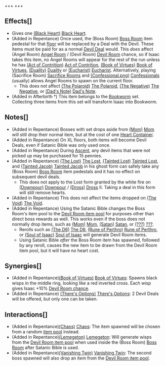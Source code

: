 +++
+++

Effects[]
---------


* Gives one [(Black Heart)](/wiki/Black_Heart "Black Heart") [Black Heart](/wiki/Black_Heart "Black Heart").
* (Added in Repentance) Once used, the (Boss Room) [Boss Room](/wiki/Boss_Room "Boss Room") item pedestal for that [floor](/wiki/Floor "Floor") will be replaced by a Deal with the Devil. These items must be paid for as a normal [Devil Deal](/wiki/Devil_Room#Deals_with_the_Devil "Devil Room") would. This *does* affect (Angel Room) [Angel Room](/wiki/Angel_Room "Angel Room") / (Devil Room) [Devil Room](/wiki/Devil_Room "Devil Room") chance, so if Isaac takes this item, no Angel Rooms will appear for the rest of the run unless he has [(Act of Contrition)](/wiki/Act_of_Contrition "Act of Contrition") [Act of Contrition](/wiki/Act_of_Contrition "Act of Contrition"), [(Book of Virtues)](/wiki/Book_of_Virtues "Book of Virtues") [Book of Virtues](/wiki/Book_of_Virtues "Book of Virtues"), [(Duality)](/wiki/Duality "Duality") [Duality](/wiki/Duality "Duality") or [(Eucharist)](/wiki/Eucharist "Eucharist") [Eucharist](/wiki/Eucharist "Eucharist"). Alternatively, playing (Sacrifice Room) [Sacrifice Rooms](/wiki/Sacrifice_Room "Sacrifice Room") and [(Confessional.png)](https://static.wikia.nocookie.net/bindingofisaacre_gamepedia/images/1/1d/Confessional.png/revision/latest?cb=20210824103001) [Confessionals](/wiki/Machines#Confessional "Machines") (usually) allows Angel Rooms to spawn on the current floor.
	+ This does not affect [(The Polaroid)](/wiki/The_Polaroid "The Polaroid") [The Polaroid](/wiki/The_Polaroid "The Polaroid"), [(The Negative)](/wiki/The_Negative "The Negative") [The Negative](/wiki/The_Negative "The Negative"), or [(Dad's Note)](/wiki/Dad%27s_Note "Dad's Note") [Dad's Note](/wiki/Dad%27s_Note "Dad's Note").
* (Added in Afterbirth †) This item belongs to the [Bookworm](/wiki/Bookworm "Bookworm") set. Collecting three items from this set will transform Isaac into Bookworm.


Notes[]
-------


* (Added in Repentance) Bosses with set drops aside from [(Mom)](/wiki/Mom "Mom") [Mom](/wiki/Mom "Mom") will still drop their normal item, but at the cost of one [Heart Container](/wiki/Heart_Container "Heart Container").
* (Added in Repentance) On XL floors, both items will become Devil Deals, even if Satanic Bible was only used once.
* (Added in Repentance) During [Ascent](/wiki/Ascent "Ascent"), any devil items that were not picked up may be purchased for 15 pennies.
* (Added in Repentance)  [(The Lost)](/wiki/The_Lost "The Lost") [The Lost](/wiki/The_Lost "The Lost"),  [(Tainted Lost)](/wiki/Tainted_Lost "Tainted Lost") [Tainted Lost](/wiki/Tainted_Lost "Tainted Lost"), and  [(Tainted Jacob)](/wiki/Tainted_Jacob "Tainted Jacob") [Tainted Jacob](/wiki/Tainted_Jacob "Tainted Jacob") in his ghost form can safely take any (Boss Room) [Boss Room](/wiki/Boss_Room "Boss Room") item pedestals and it has no effect on subsequent devil deals.
	+ This does not apply to the Lost form granted by the white fire on [(Downpour)](/wiki/Downpour "Downpour") [Downpour](/wiki/Downpour "Downpour") / [(Dross)](/wiki/Dross "Dross") [Dross](/wiki/Dross "Dross") II. Taking a deal in this form will still remove hearts.
* (Added in Repentance) This does not affect the items dropped on [(The Void)](/wiki/The_Void "The Void") [The Void](/wiki/The_Void "The Void").
* (Added in Repentance) Using the Satanic Bible changes the Boss Room's item pool to the [Devil Room item pool](/wiki/Devil_Room_(Item_Pool) "Devil Room (Item Pool)") for purposes other than direct boss rewards as well. This works even if the boss does not normally drop items, such as [(Mom)](/wiki/Mom "Mom") [Mom](/wiki/Mom "Mom"), [(Satan)](/wiki/Satan "Satan") [Satan](/wiki/Satan "Satan"), or [(???)](/wiki/%3F%3F%3F_(Boss)#.3F.3F.3F "???") [???](/wiki/%3F%3F%3F_(Boss)#.3F.3F.3F "??? (Boss)").
	+ Rerolls such as [(The D6)](/wiki/The_D6 "The D6") [The D6](/wiki/The_D6 "The D6"), [(Rune of Perthro)](/wiki/Cards_and_Runes "Rune of Perthro") [Rune of Perthro](/wiki/Cards_and_Runes "Cards and Runes"), or [(Soul of Isaac)](/wiki/Cards_and_Runes "Soul of Isaac") [Soul of Isaac](/wiki/Cards_and_Runes "Cards and Runes") will generate Devil Room items.
	+ Using Satanic Bible *after* the Boss Room item has spawned, followed by any reroll, causes the new item to be drawn from the Devil Room item pool, but it will have no heart cost.


Synergies[]
-----------


* (Added in Repentance)[(Book of Virtues)](/wiki/Book_of_Virtues "Book of Virtues") [Book of Virtues](/wiki/Book_of_Virtues "Book of Virtues"): Spawns black wisps in the middle ring, looking like a red inverted cross. Each wisp gives Isaac +10% [Devil Room chance](/wiki/Devil_Room#Conditions_to_Make_Devil_Rooms_Appear "Devil Room").
* (Added in Repentance) [(There's Options)](/wiki/There%27s_Options "There's Options") [There's Options](/wiki/There%27s_Options "There's Options"): 2 Devil Deals will be offered, but only one can be taken.


Interactions[]
--------------


* (Added in Repentance)[(Chaos)](/wiki/Chaos "Chaos") [Chaos](/wiki/Chaos "Chaos"): The item spawned will be chosen from a random [item pool](/wiki/Item_pool "Item pool") instead.
* (Added in Repentance)[(Lemegeton)](/wiki/Lemegeton "Lemegeton") [Lemegeton](/wiki/Lemegeton "Lemegeton"): Will generate wisps from the [Devil Room item pool](/wiki/Devil_Room_(Item_Pool) "Devil Room (Item Pool)") when used inside the (Boss Room) [Boss Room](/wiki/Boss_Room "Boss Room") after Satanic Bible is used.
* (Added in Repentance)[(Vanishing Twin)](/wiki/Vanishing_Twin "Vanishing Twin") [Vanishing Twin](/wiki/Vanishing_Twin "Vanishing Twin"): The second boss spawned will also drop an item from the [Devil Room item pool](/wiki/Devil_Room_(Item_Pool) "Devil Room (Item Pool)").



